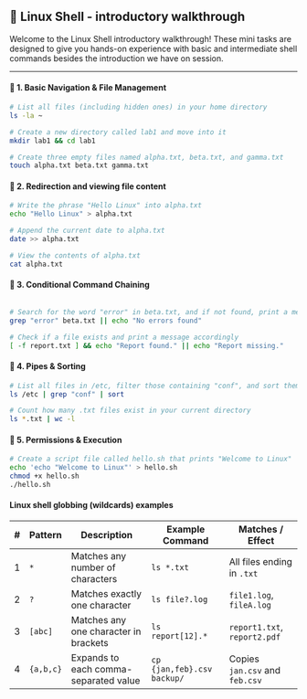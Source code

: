 
## 🧪 Linux Shell - introductory walkthrough

Welcome to the Linux Shell introductory walkthrough! These mini tasks are designed to give you hands-on experience with basic and intermediate shell commands besides the introduction we have on session.

---

#### 🔹 1. Basic Navigation & File Management
```bash
# List all files (including hidden ones) in your home directory
ls -la ~

# Create a new directory called lab1 and move into it
mkdir lab1 && cd lab1

# Create three empty files named alpha.txt, beta.txt, and gamma.txt
touch alpha.txt beta.txt gamma.txt
```

#### 🔹 2. Redirection and viewing file content
```bash
# Write the phrase "Hello Linux" into alpha.txt
echo "Hello Linux" > alpha.txt

# Append the current date to alpha.txt
date >> alpha.txt

# View the contents of alpha.txt
cat alpha.txt
````

#### 🔹 3. Conditional Command Chaining
```bash

# Search for the word "error" in beta.txt, and if not found, print a message
grep "error" beta.txt || echo "No errors found"

# Check if a file exists and print a message accordingly
[ -f report.txt ] && echo "Report found." || echo "Report missing."
````

#### 🔹 4. Pipes & Sorting
```bash
# List all files in /etc, filter those containing "conf", and sort them
ls /etc | grep "conf" | sort

# Count how many .txt files exist in your current directory
ls *.txt | wc -l
````

#### 🔹 5. Permissions & Execution
```bash
# Create a script file called hello.sh that prints "Welcome to Linux"
echo 'echo "Welcome to Linux"' > hello.sh
chmod +x hello.sh
./hello.sh
````
#### Linux shell globbing (wildcards) examples

| #  | Pattern    | Description                           | Example Command   | Matches / Effect                    |
|----|------------|--------------------------------------|------------------|------------------------------------|
| 1  | `*`        | Matches any number of characters      | `ls *.txt`       | All files ending in `.txt`         |
| 2  | `?`        | Matches exactly one character         | `ls file?.log`   | `file1.log`, `fileA.log`           |
| 3  | `[abc]`    | Matches any one character in brackets | `ls report[12].*`| `report1.txt`, `report2.pdf`       |
| 4  | `{a,b,c}`  | Expands to each comma-separated value | `cp {jan,feb}.csv backup/` | Copies `jan.csv` and `feb.csv`    |
